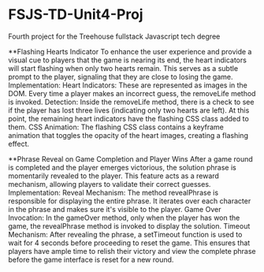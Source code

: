 # FSJS-TD-Unit4-Proj
Fourth project for the Treehouse fullstack Javascript tech degree

**Flashing Hearts Indicator
To enhance the user experience and provide a visual cue to players that the game is nearing its end, the heart indicators will start flashing when only two hearts remain. This serves as a subtle prompt to the player, signaling that they are close to losing the game.
Implementation:
Heart Indicators: These are represented as images in the DOM. Every time a player makes an incorrect guess, the removeLife method is invoked.
Detection: Inside the removeLife method, there is a check to see if the player has lost three lives (indicating only two hearts are left). At this point, the remaining heart indicators have the flashing CSS class added to them.
CSS Animation: The flashing CSS class contains a keyframe animation that toggles the opacity of the heart images, creating a flashing effect.


**Phrase Reveal on Game Completion and Player Wins
After a game round is completed and the player emerges victorious, the solution phrase is momentarily revealed to the player. This feature acts as a reward mechanism, allowing players to validate their correct guesses.
Implementation:
Reveal Mechanism: The method revealPhrase is responsible for displaying the entire phrase. It iterates over each character in the phrase and makes sure it's visible to the player.
Game Over Invocation: In the gameOver method, only when the player has won the game, the revealPhrase method is invoked to display the solution.
Timeout Mechanism: After revealing the phrase, a setTimeout function is used to wait for 4 seconds before proceeding to reset the game. This ensures that players have ample time to relish their victory and view the complete phrase before the game interface is reset for a new round.